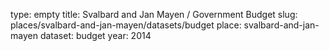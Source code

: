 type: empty
title: Svalbard and Jan Mayen / Government Budget
slug: places/svalbard-and-jan-mayen/datasets/budget
place: svalbard-and-jan-mayen
dataset: budget
year: 2014
